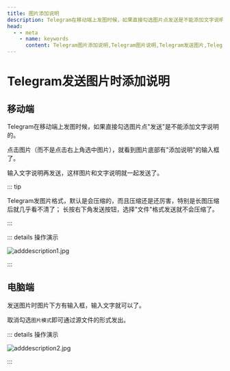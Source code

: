 ```yaml
---
title: 图片添加说明
description: Telegram在移动端上发图时候，如果直接勾选图片点发送是不能添加文字说明的。本文介绍了Telegram在发送图片消息时如何添加文字说明，以及如何以文件格式发送未经压缩的图片。访问TGwiki - Telegram知识库，了解更多Telegram使用技巧。
head:
  - - meta
    - name: keywords
      content: Telegram图片添加说明,Telegram图片说明,Telegram发送图片,Telegram添加说明,Telegram图片以文件格式发送,Telegram发送文件,TG图片添加说明,TG发送图片,TG图片以文件格式发送,电报图片添加说明,电报发送图片,电报图片以文件格式发送,Telegram功能,TGwiki,Telegram知识库
---
```


# Telegram发送图片时添加说明

## 移动端

Telegram在移动端上发图时候，如果直接勾选图片点"发送"是不能添加文字说明的。

点击图片（而不是点击右上角选中图片），就看到图片底部有"添加说明"的输入框了。

输入文字说明再发送，这样图片和文字说明就一起发送了。

::: tip

Telegram发图片格式，默认是会压缩的，而且压缩还是还厉害，特别是长图压缩后就几乎看不清了；
长按右下角发送按钮，选择"文件"格式发送就不会压缩了。

:::

::: details 操作演示

![adddescription1.jpg](https://s2.loli.net/2024/01/27/sc91XtmCJolhKaO.jpg)

:::

## 电脑端

发送图片时图片下方有输入框，输入文字就可以了。

取消勾选`图片模式`即可通过源文件的形式发出。

::: details 操作演示

![adddescription2.jpg](https://s2.loli.net/2024/01/27/8mZyMD5Gah7FRsS.jpg)

:::